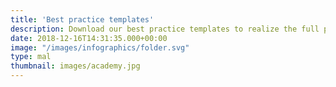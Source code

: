 ```yaml
---
title: 'Best practice templates'
description: Download our best practice templates to realize the full potential within strategic procurement
date: 2018-12-16T14:31:35.000+00:00
image: "/images/infographics/folder.svg"
type: mal
thumbnail: images/academy.jpg
---
```

